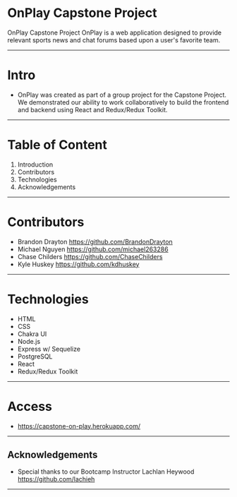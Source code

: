 # OnPlay Capstone Project
OnPlay Capstone Project
OnPlay is a web application designed to provide relevant sports news and chat forums based upon a user's favorite team. 

---

# Intro
 - OnPlay was created as part of a group project for the Capstone Project. We demonstrated our ability to work collaboratively to build the frontend and backend using React and Redux/Redux Toolkit.

 ---
 # Table of Content
 1. Introduction
 2. Contributors
 3. Technologies
 4. Acknowledgements
---

# Contributors
* Brandon Drayton https://github.com/BrandonDrayton
* Michael Nguyen https://github.com/michael263286
* Chase Childers https://github.com/ChaseChilders
* Kyle Huskey https://github.com/kdhuskey

---

# Technologies
* HTML
* CSS
* Chakra UI
* Node.js
* Express w/ Sequelize
* PostgreSQL
* React
* Redux/Redux Toolkit
---

# Access
* https://capstone-on-play.herokuapp.com/

---



## Acknowledgements
* Special thanks to our Bootcamp Instructor Lachlan Heywood https://github.com/lachieh
---
